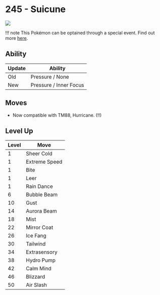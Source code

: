 # 245 - Suicune
![][245]

!!! note
    This Pokémon can be optained through a special event. Find out more [here](../../special_events/#suicune).

## Ability

Update | Ability
---    | ---
Old    | Pressure / None
New    | Pressure / Inner Focus

## Moves

 - Now compatible with TM88, Hurricane. (!!)

## Level Up

Level | Move
---   | ---
  1   | Sheer Cold
  1   | Extreme Speed
  1   | Bite
  1   | Leer
  1   | Rain Dance
  6   | Bubble Beam
 10   | Gust
 14   | Aurora Beam
 18   | Mist
 22   | Mirror Coat
 26   | Ice Fang
 30   | Tailwind
 34   | Extrasensory
 38   | Hydro Pump
 42   | Calm Mind
 46   | Blizzard
 50   | Air Slash



[245]: ../img/pokemon/245.png
